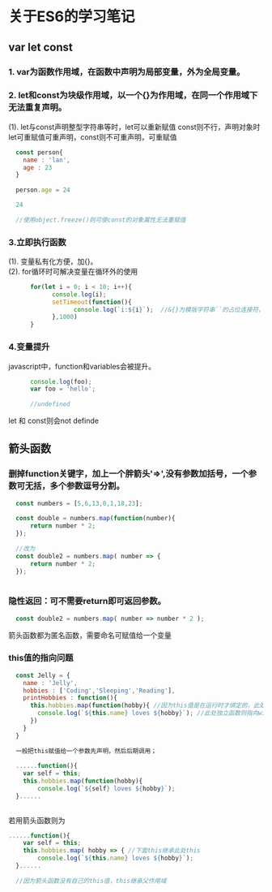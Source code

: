 # 关于ES6的学习笔记
## var let const
### 1. var为函数作用域，在函数中声明为局部变量，外为全局变量。
### 2. let和const为块级作用域，以一个{}为作用域，在同一个作用域下无法重复声明。
(1). let与const声明整型字符串等时，let可以重新赋值 const则不行，声明对象时let可重赋值可重声明，const则不可重声明，可重赋值
```javascript
  const person{
    name : 'lan',
    age : 23
  }
  
  person.age = 24

  24
  
  //使用object.freeze()则可使const的对象属性无法重赋值
  ```
### 3.立即执行函数
(1). 变量私有化方便，加{}。  
(2). for循环时可解决变量在循环外的使用  
```javascript
      for(let i = 0; i < 10; i++){
            console.log(i);
            setTimeout(function(){
                  console.log(`i:${i}`);  //&{}为模版字符串``的占位连接符，可插入函数
            },1000)
      }
```
### 4.变量提升
javascript中，function和variables会被提升。
```javascript
      console.log(foo);
      var foo = 'hello';
      
      //undefined
 ```
let 和 const则会not definde

## 箭头函数
### 删掉function关键字，加上一个胖箭头'=>',没有参数加括号，一个参数可无括，多个参数逗号分割。
```javascript
  const numbers = [5,6,13,0,1,18,23];
  
  const double = numbers.map(function(number){
      return number * 2;
  });
  
  //改为
  const double2 = numbers.map( number => {
      return number * 2;
  });
  
```

### 隐性返回：可不需要return即可返回参数。
```javascript
  const double2 = numbers.map( number => number * 2 );
```
箭头函数都为匿名函数，需要命名可赋值给一个变量
### this值的指向问题
```javascript
  const Jelly = {
    name : 'Jelly',
    hobbies : ['Coding','Sleeping','Reading'],
    printHobbies : function(){
      this.hobbies.map(function(hobby){ //因为this值是在运行时才绑定的，此处的this指向为正常指向Jelly对象
        console.log(`${this.name} loves ${hobby}`); //此处独立函数则指向window
      })
    }
  }
  
  一般把this赋值给一个参数先声明，然后后期调用；
  
  ......function(){
    var self = this;
    this.hobbies.map(function(hobby){ 
        console.log(`${self} loves ${hobby}`);
  }......
  
```
若用箭头函数则为
```javascript
......function(){
    var self = this;
    this.hobbies.map( hobby => { //下面this继承此处this
        console.log(`${this.name} loves ${hobby}`);
  }......
  
  //因为箭头函数没有自己的this值，this继承父作用域
```
